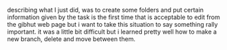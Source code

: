 
describing what I just did, was to create some folders and put certain information given by the task
is the first time that is acceptable to edit from the gibhut web page but i want to take this situation to say something rally important.
it was a little bit difficult but i learned pretty well how to make a new branch, delete and move between them.
